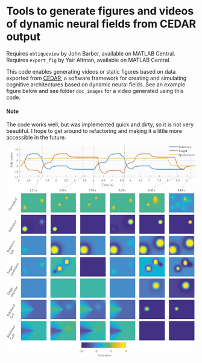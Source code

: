 # Tools to generate figures and videos of dynamic neural fields from CEDAR output

Requires `obliqueview` by John Barber, available on MATLAB Central.
Requires `export_fig` by Yair Altman, available on MATLAB Central.

This code enables generating videos or static figures based on data exported from
[CEDAR](cedar.ini.rub.de), a software framework for creating and simulating 
cognitive architectures based on dynamic neural fields. See an example figure below and 
see folder `doc_images` for a video generated using this code.

#### Note

The code works well, but was implemented quick and dirty, so it is not very beautiful.
I hope to get around to refactoring and making it a little more accessible in the future.





![example figure](doc_images/example_fig.jpg)












